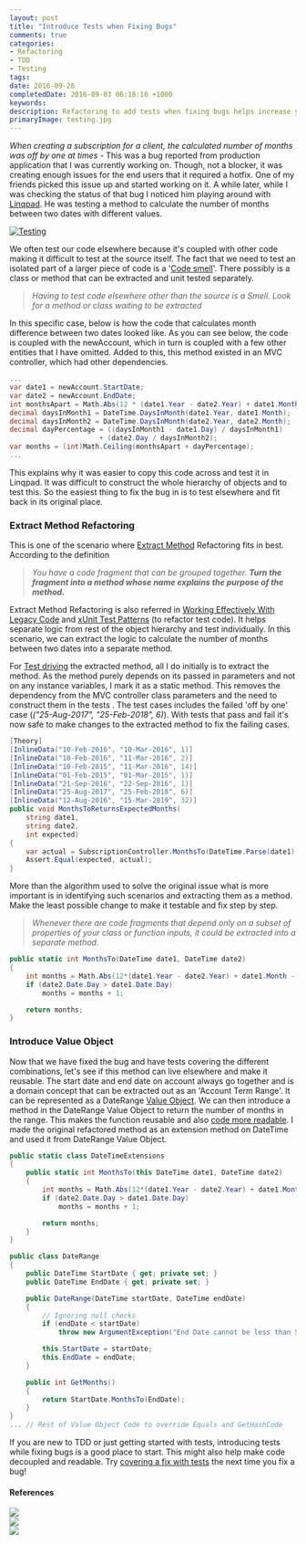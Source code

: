 ```yaml
---
layout: post
title: "Introduce Tests when Fixing Bugs"
comments: true
categories: 
- Refactoring
- TDD
- Testing
tags: 
date: 2016-09-26
completedDate: 2016-09-03 06:18:10 +1000
keywords: 
description: Refactoring to add tests when fixing bugs helps increase your confidence and grow your test coverage.
primaryImage: testing.jpg
---
```


*When creating a subscription for a client, the calculated number of months was off by one at times* - This was a bug reported from production application that I was currently working on. Though, not a blocker, it was creating enough issues for the end users that it required a hotfix. One of my friends picked this issue up and started working on it. A while later, while I was checking the status of that bug I noticed him playing around with  [Linqpad](https://www.linqpad.net/). He was testing a method to calculate the number of months between two dates with different values.

<a href="https://www.flickr.com/photos/toomore/23066277453" class="center" title="Image By Toomore Chiang, from https://www.flickr.com/photos/toomore/23066277453"><img src="{{site.images_root}}\testing.jpg" class="center" alt="Testing"></a>

We often test our code elsewhere because it's coupled with other code making it difficult to test at the source itself. The fact that we need to test an isolated part of a larger piece of code is a '[Code smell](https://en.wikipedia.org/wiki/Code_smell)'. There possibly is a class or method that can be extracted and unit tested separately.

> *Having to test code elsewhere other than the source is a Smell. Look for a method or class waiting to be extracted*

In this specific case, below is how the code that calculates month difference between two dates looked like. As you can see below, the code is coupled with the newAccount, which in turn is coupled with a few other entities that I have omitted. Added to this, this method existed in an MVC controller, which had other dependencies.

``` csharp Existing Code
...
var date1 = newAccount.StartDate;
var date2 = newAccount.EndDate;
int monthsApart = Math.Abs(12 * (date1.Year - date2.Year) + date1.Month - date2.Month) - 1;
decimal daysInMonth1 = DateTime.DaysInMonth(date1.Year, date1.Month);
decimal daysInMonth2 = DateTime.DaysInMonth(date2.Year, date2.Month);
decimal dayPercentage = ((daysInMonth1 - date1.Day) / daysInMonth1)
                      + (date2.Day / daysInMonth2);
var months = (int)Math.Ceiling(monthsApart + dayPercentage);
...
```

This explains why it was easier to copy this code across and test it in Linqpad. It was difficult to construct the whole hierarchy of objects and to test this. So the easiest thing to fix the bug in is to test elsewhere and fit back in its original place.

### Extract Method Refactoring

This is one of the scenario where [Extract Method](http://refactoring.com/catalog/extractMethod.html) Refactoring fits in best. According to the definition

> *You have a code fragment that can be grouped together. **Turn the fragment into a method whose name explains the purpose of the method.***

Extract Method Refactoring is also referred in [Working Effectively With Legacy Code](http://www.amazon.com/gp/product/0131177052/ref=as_li_tl?ie=UTF8&camp=1789&creative=390957&creativeASIN=0131177052&linkCode=as2&tag=rahulpnath-20&linkId=TTKEEYQLEMTOXPPQ) and [xUnit Test Patterns](http://www.amazon.com/gp/product/0131495054/ref=as_li_tl?ie=UTF8&camp=1789&creative=390957&creativeASIN=0131495054&linkCode=as2&tag=rahulpnath-20&linkId=XR55UAOEPPMVMFK3) (to refactor test code).  It helps separate logic from rest of the object hierarchy and test individually. In this scenario, we can extract the logic to calculate the number of months between two dates into a separate method.

For [Test driving](http://butunclebob.com/ArticleS.UncleBob.TheThreeRulesOfTdd) the extracted method, all I do initially is to extract the method. As the method purely depends on its passed in parameters and not on any instance variables, I mark it as a static method. This removes the dependency from the MVC controller class parameters and the need to construct them in the tests . The test cases includes the failed 'off by one' case (*("25-Aug-2017", "25-Feb-2018", 6)*). With tests that pass and fail it's now safe to make changes to the extracted method to fix the failing cases.

``` csharp Tests
[Theory]
[InlineData("10-Feb-2016", "10-Mar-2016", 1)]
[InlineData("10-Feb-2016", "11-Mar-2016", 2)]
[InlineData("10-Feb-2015", "11-Mar-2016", 14)]
[InlineData("01-Feb-2015", "01-Mar-2015", 1)]
[InlineData("21-Sep-2016", "22-Sep-2016", 1)]
[InlineData("25-Aug-2017", "25-Feb-2018", 6)]
[InlineData("12-Aug-2016", "15-Mar-2019", 32)]
public void MonthsToReturnsExpectedMonths(
    string date1,
    string date2,
    int expected)
{
    var actual = SubscriptionController.MonthsTo(DateTime.Parse(date1), DateTime.Parse(date2));
    Assert.Equal(expected, actual);
}
```

More than the algorithm used to solve the original issue what is more important is in identifying such scenarios and extracting them as a method. Make the least possible change to make it testable and fix step by step.

> *Whenever there are code fragments that depend only on a subset of properties of your class or function inputs, it could be extracted into a separate method.*

``` csharp Extracted method after Refactoring.
public static int MonthsTo(DateTime date1, DateTime date2)
{
    int months = Math.Abs(12*(date1.Year - date2.Year) + date1.Month - date2.Month);
    if (date2.Date.Day > date1.Date.Day)
        months = months + 1;

    return months;
}
```

### Introduce Value Object

Now that we have fixed the bug and have tests covering the different combinations, let's see if this method can live elsewhere and make it reusable. The start date and end date on account always go together and is a domain concept that can be extracted out as an 'Account Term Range'. It can be represented as a DateRange [Value Object](http://www.rahulpnath.com/blog/thinking-beyond-primitive-values-value-objects/). We can then introduce a method in the DateRange Value Object to return the number of months in the range. This makes the function reusable and also [code more readable](http://www.rahulpnath.com/blog/refactoring-to-improve-readability-separating-business-language-and-programming-language-semantics/). I made the original refactored method as an extension method on DateTime and used it from DateRange Value Object.

``` csharp Encapsulate into Value Object
public static class DateTimeExtensions 
{
    public static int MonthsTo(this DateTime date1, DateTime date2)
    {
        int months = Math.Abs(12*(date1.Year - date2.Year) + date1.Month - date2.Month);
        if (date2.Date.Day > date1.Date.Day)
            months = months + 1;

        return months;
    }
}

public class DateRange
{
    public DateTime StartDate { get; private set; }
    public DateTime EndDate { get; private set; }

    public DateRange(DateTime startDate, DateTime endDate)
    {
        // Ignoring null checks
        if (endDate < startDate)
            throw new ArgumentException("End Date cannot be less than Start Date");

        this.StartDate = startDate;
        this.EndDate = endDate;
    }

    public int GetMonths()
    {
        return StartDate.MonthsTo(EndDate);
    }
}
... // Rest of Value Object Code to override Equals and GetHashCode
```

If you are new to TDD or just getting started with tests, introducing tests while fixing bugs is a good place to start. This might also help make code decoupled and readable. Try [covering a fix with tests](http://www.rahulpnath.com/blog/is-code-coverage-a-lie/) the next time you fix a bug!

#### **References** 

<div>
    <div class="row">
        <div class="col-sm-6 col-md-3">
            <div class="thumbnail">
                <a href="http://www.amazon.com/gp/product/0131495054/ref=as_li_tl?ie=UTF8&camp=1789&creative=390957&creativeASIN=0131495054&linkCode=as2&tag=rahulpnath-20&linkId=XR55UAOEPPMVMFK3">
                    <img src="/images/books_xunit.jpg" data-holder-rendered="true" style="display: block;">
                </a>
            </div>
        </div>
        <div class="col-sm-6 col-md-3">
            <div class="thumbnail">
                <a href="http://www.amazon.com/gp/product/0321503627/ref=as_li_tl?ie=UTF8&camp=1789&creative=390957&creativeASIN=0321503627&linkCode=as2&tag=rahulpnath-20&linkId=TR6UCCVP6CMGBBZQ">
                    <img src="/images/books_goos.jpeg" data-holder-rendered="true" style="display: block;">
                </a>
            </div>
        </div>
        <div class="col-sm-6 col-md-3">
            <div class="thumbnail">
                <a href="http://www.amazon.com/gp/product/0131177052/ref=as_li_tl?ie=UTF8&camp=1789&creative=390957&creativeASIN=0131177052&linkCode=as2&tag=rahulpnath-20&linkId=TTKEEYQLEMTOXPPQ">
                    <img src="/images/books_welc.jpg" data-holder-rendered="true" style="display: block;">
                </a>
            </div>
        </div>
    </div>
</div>